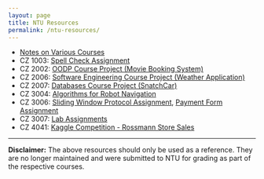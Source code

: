 ```yaml
---
layout: page
title: NTU Resources
permalink: /ntu-resources/
---
```


- [Notes on Various Courses](https://github.com/SuyashLakhotia/UniversityNotes)
- CZ 1003: [Spell Check Assignment](https://github.com/SuyashLakhotia/SpellCheck)
- CZ 2002: [OODP Course Project (Movie Booking System)](https://github.com/SuyashLakhotia/MovieBookingSystem)
- CZ 2006: [Software Engineering Course Project (Weather Application)](https://github.com/SuyashLakhotia/NEAWeatherApp)
- CZ 2007: [Databases Course Project (SnatchCar)](https://github.com/SuyashLakhotia/SnatchCarSQL)
- CZ 3004: [Algorithms for Robot Navigation](https://github.com/SuyashLakhotia/MDPAlgorithm)
- CZ 3006: [Sliding Window Protocol Assignment](https://github.com/SuyashLakhotia/SlidingWindowProtocol), [Payment Form Assignment](https://github.com/SuyashLakhotia/SimplePaymentForm)
- CZ 3007: [Lab Assignments](https://github.com/SuyashLakhotia/CompilerTechniques)
- CZ 4041: [Kaggle Competition - Rossmann Store Sales](https://github.com/SuyashLakhotia/RossmannStoreSales)

---

**Disclaimer:** The above resources should only be used as a reference. They are no longer maintained and were submitted to NTU for grading as part of the respective courses.
